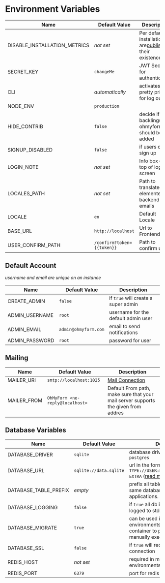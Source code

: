 # Environment Variables

| Name                         | Default Value                | Description                                                                       |
| ---------------------------- | ---------------------------- | --------------------------------------------------------------------------------- |
| DISABLE_INSTALLATION_METRICS | *not set*                  | Per default installations are[publishing](./installation.metrics.md) their existence |
| SECRET_KEY                   | `changeMe`                 | JWT Secret for authentication                                                     |
| CLI                          | *automatically*            | activates pretty print for log output                                             |
| NODE_ENV                     | `production`               |                                                                                   |
| HIDE_CONTRIB                 | `false`                    | decide if backlings to ohmyform should be added                                   |
| SIGNUP_DISABLED              | `false`                    | if users can sign up                                                              |
| LOGIN_NOTE                   | *not set*                  | Info box on top of login screen                                                   |
| LOCALES_PATH                 | *not set*                  | Path to translated elementes in backend like emails                               |
| LOCALE                       | `en`                       | Default Locale                                                                    |
| BASE_URL                     | `http://localhost`         | Url to Frontend root                                                              |
| USER_CONFIRM_PATH            | `/confirm?token={{token}}` | Path to confirm user                                                              |

## Default Account

*username and email are unique on an instance*

| Name           | Default Value          | Description                           |
| -------------- | ---------------------- | ------------------------------------- |
| CREATE_ADMIN   | `false`              | if `true` will create a super admin |
| ADMIN_USERNAME | `root`               | username for the default admin user   |
| ADMIN_EMAIL    | `admin@ohmyform.com` | email to send notifications           |
| ADMIN_PASSWORD | `root`               | password for user                     |

## Mailing

| Name        | Default Value                     | Description                                                                       |
| ----------- | --------------------------------- | --------------------------------------------------------------------------------- |
| MAILER_URI  | `smtp://localhost:1025`         | [Mail Connection](https://nodemailer.com/smtp/)                                      |
| MAILER_FROM | `OhMyForm <no-reply@localhost>` | Default From path, make sure that your mail server supports the given from addres |

## Database Variables

| Name                  | Default Value            | Description                                                                                                                               |
| --------------------- | ------------------------ | ----------------------------------------------------------------------------------------------------------------------------------------- |
| DATABASE_DRIVER       | `sqlite`               | database driver, either `sqlite` or `postgres`                                                                                        |
| DATABASE_URL          | `sqlite://data.sqlite` | url in the format `TYPE://USER:PASS@HOST:PORT/NAME?EXTRA` ([read more](https://typeorm.io/#/connection-options/common-connection-options)) |
| DATABASE_TABLE_PREFIX | *empty*                | prefix all tables if used within same database as other applications.                                                                     |
| DATABASE_LOGGING      | `false`                | if `true` all db interactions will be logged to stdout                                                                                  |
| DATABASE_MIGRATE      | `true`                 | can be used in load balanced environments to only allow one container to perform migrations / manually execute migrations                 |
| DATABASE_SSL          | `false`                | if `true` will require ssl database connection                                                                                          |
| REDIS_HOST            | *not set*              | required in multinode environments                                                                                                        |
| REDIS_PORT            | `6379`                 | port for redis                                                                                                                            |
